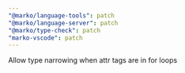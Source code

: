 ```yaml
---
"@marko/language-tools": patch
"@marko/language-server": patch
"@marko/type-check": patch
"marko-vscode": patch
---
```


Allow type narrowing when attr tags are in for loops

